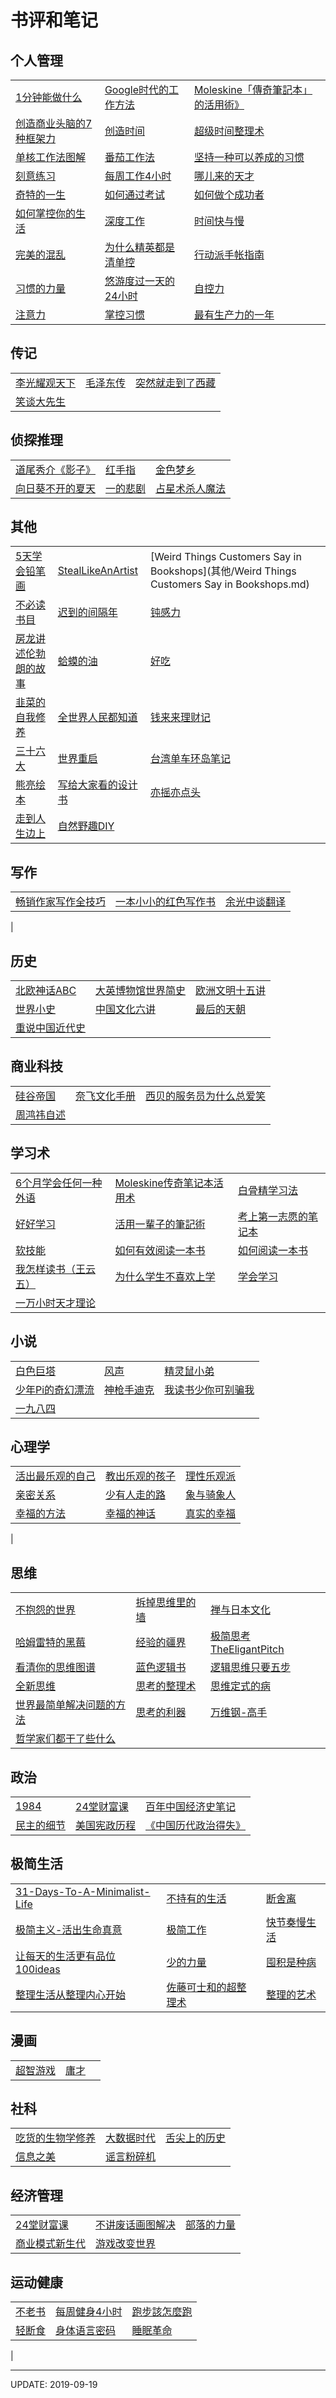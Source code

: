 # 书评和笔记


## 个人管理

|   |   |   |
|---|---|---|
|[1分钟能做什么](个人管理/1分钟能做什么.md)|[Google时代的工作方法](个人管理/Google时代的工作方法.md)|[Moleskine「傳奇筆記本」的活用術》](个人管理/Moleskine「傳奇筆記本」的活用術》.md)|[OFF学](个人管理/OFF学.md)|
|[创造商业头脑的7种框架力](个人管理/创造商业头脑的7种框架力.md)|[创造时间](个人管理/创造时间.md)|[超级时间整理术](个人管理/超级时间整理术.md)|[成功](个人管理/成功.md)|
|[单核工作法图解](个人管理/单核工作法图解.md)|[番茄工作法](个人管理/番茄工作法.md)|[坚持一种可以养成的习惯](个人管理/坚持一种可以养成的习惯.md)|[精力管理](个人管理/精力管理.md)|
|[刻意练习](个人管理/刻意练习.md)|[每周工作4小时](个人管理/每周工作4小时.md)|[哪儿来的天才](个人管理/哪儿来的天才.md)|[清单革命](个人管理/清单革命.md)|
|[奇特的一生](个人管理/奇特的一生.md)|[如何通过考试](个人管理/如何通过考试.md)|[如何做个成功者](个人管理/如何做个成功者.md)|[如何掌控自己的时间和生活](个人管理/如何掌控自己的时间和生活.md)|
|[如何掌控你的生活](个人管理/如何掌控你的生活.md)|[深度工作](个人管理/深度工作.md)|[时间快与慢](个人管理/时间快与慢.md)|[时间会用才能身价倍增](个人管理/时间会用才能身价倍增.md)|
|[完美的混乱](个人管理/完美的混乱.md)|[为什么精英都是清单控](个人管理/为什么精英都是清单控.md)|[行动派手帐指南](个人管理/行动派手帐指南.md)|[现在的泪都是当年脑子进的水](个人管理/现在的泪都是当年脑子进的水.md)|
|[习惯的力量](个人管理/习惯的力量.md)|[悠游度过一天的24小时](个人管理/悠游度过一天的24小时.md)|[自控力](个人管理/自控力.md)|[专注力](个人管理/专注力.md)|
|[注意力](个人管理/注意力.md)|[掌控习惯](个人管理/掌控习惯.md)|[最有生产力的一年](个人管理/最有生产力的一年.md)|

## 传记

|   |   |   |
|---|---|---|
|[李光耀观天下](传记/李光耀观天下.md)|[毛泽东传](传记/毛泽东传.md)|[突然就走到了西藏](传记/突然就走到了西藏.md)|[我的职业是小说家](传记/我的职业是小说家.md)|
|[笑谈大先生](传记/笑谈大先生.md)|

## 侦探推理

|   |   |   |
|---|---|---|
|[道尾秀介《影子》](侦探推理/道尾秀介《影子》.md)|[红手指](侦探推理/红手指.md)|[金色梦乡](侦探推理/金色梦乡.md)|[十九年间谋杀小叙](侦探推理/十九年间谋杀小叙.md)|
|[向日葵不开的夏天](侦探推理/向日葵不开的夏天.md)|[一的悲剧](侦探推理/一的悲剧.md)|[占星术杀人魔法](侦探推理/占星术杀人魔法.md)|

## 其他

|   |   |   |
|---|---|---|
|[5天学会铅笔画](其他/5天学会铅笔画.md)|[StealLikeAnArtist](其他/StealLikeAnArtist.md)|[Weird Things Customers Say in Bookshops](其他/Weird Things Customers Say in Bookshops.md)|[不太多不太少](其他/不太多不太少.md)|
|[不必读书目](其他/不必读书目.md)|[迟到的间隔年](其他/迟到的间隔年.md)|[钝感力](其他/钝感力.md)|[冯唐-无所谓](其他/冯唐-无所谓.md)|
|[房龙讲述伦勃朗的故事](其他/房龙讲述伦勃朗的故事.md)|[蛤蟆的油](其他/蛤蟆的油.md)|[好吃](其他/好吃.md)|[简单中的富足](其他/简单中的富足.md)|
|[韭菜的自我修养](其他/韭菜的自我修养.md)|[全世界人民都知道](其他/全世界人民都知道.md)|[钱来来理财记](其他/钱来来理财记.md)|[十二幅地图中的世界史](其他/十二幅地图中的世界史.md)|
|[三十六大](其他/三十六大.md)|[世界重启](其他/世界重启.md)|[台湾单车环岛笔记](其他/台湾单车环岛笔记.md)|[文学演讲集](其他/文学演讲集.md)|
|[熊亮绘本](其他/熊亮绘本.md)|[写给大家看的设计书](其他/写给大家看的设计书.md)|[亦摇亦点头](其他/亦摇亦点头.md)|[真相凶猛](其他/真相凶猛.md)|
|[走到人生边上](其他/走到人生边上.md)|[自然野趣DIY](其他/自然野趣DIY.md)|

## 写作

|   |   |   |
|---|---|---|
|[畅销作家写作全技巧](写作/畅销作家写作全技巧.md)|[一本小小的红色写作书](写作/一本小小的红色写作书.md)|[余光中谈翻译](写作/余光中谈翻译.md)|[这样写出好故事](写作/这样写出好故事.md)|
|

## 历史

|   |   |   |
|---|---|---|
|[北欧神话ABC](历史/北欧神话ABC.md)|[大英博物馆世界简史](历史/大英博物馆世界简史.md)|[欧洲文明十五讲](历史/欧洲文明十五讲.md)|[速读日本文化](历史/速读日本文化.md)|
|[世界小史](历史/世界小史.md)|[中国文化六讲](历史/中国文化六讲.md)|[最后的天朝](历史/最后的天朝.md)|[中日之间：误解与错位](历史/中日之间：误解与错位.md)|
|[重说中国近代史](历史/重说中国近代史.md)|

## 商业科技

|   |   |   |
|---|---|---|
|[硅谷帝国](商业科技/硅谷帝国.md)|[奈飞文化手册](商业科技/奈飞文化手册.md)|[西贝的服务员为什么总爱笑](商业科技/西贝的服务员为什么总爱笑.md)|[原则](商业科技/原则.md)|
|[周鸿祎自述](商业科技/周鸿祎自述.md)|

## 学习术

|   |   |   |
|---|---|---|
|[6个月学会任何一种外语](学习术/6个月学会任何一种外语.md)|[Moleskine传奇笔记本活用术](学习术/Moleskine传奇笔记本活用术.md)|[白骨精学习法](学习术/白骨精学习法.md)|[餐巾纸的背面](学习术/餐巾纸的背面.md)|
|[好好学习](学习术/好好学习.md)|[活用一輩子的筆記術](学习术/活用一輩子的筆記術.md)|[考上第一志愿的笔记本](学习术/考上第一志愿的笔记本.md)|[马文·柯林斯的教育之道](学习术/马文·柯林斯的教育之道.md)|
|[软技能](学习术/软技能.md)|[如何有效阅读一本书](学习术/如何有效阅读一本书.md)|[如何阅读一本书](学习术/如何阅读一本书.md)|[思考的整理术](学习术/思考的整理术.md)|
|[我怎样读书（王云五）](学习术/我怎样读书（王云五）.md)|[为什么学生不喜欢上学](学习术/为什么学生不喜欢上学.md)|[学会学习](学习术/学会学习.md)|[效率提高十倍的Google化知性生产技巧](学习术/效率提高十倍的Google化知性生产技巧.md)|
|[一万小时天才理论](学习术/一万小时天才理论.md)|

## 小说

|   |   |   |
|---|---|---|
|[白色巨塔](小说/白色巨塔.md)|[风声](小说/风声.md)|[精灵鼠小弟](小说/精灵鼠小弟.md)|[牧羊少年奇幻之旅](小说/牧羊少年奇幻之旅.md)|
|[少年Pi的奇幻漂流](小说/少年Pi的奇幻漂流.md)|[神枪手迪克](小说/神枪手迪克.md)|[我读书少你可别骗我](小说/我读书少你可别骗我.md)|[兄弟](小说/兄弟.md)|
|[一九八四](小说/一九八四.md)|

## 心理学

|   |   |   |
|---|---|---|
|[活出最乐观的自己](心理学/活出最乐观的自己.md)|[教出乐观的孩子](心理学/教出乐观的孩子.md)|[理性乐观派](心理学/理性乐观派.md)|[每天懂一点心理学](心理学/每天懂一点心理学.md)|
|[亲密关系](心理学/亲密关系.md)|[少有人走的路](心理学/少有人走的路.md)|[象与骑象人](心理学/象与骑象人.md)|[幸福课：不完美人生解答书](心理学/幸福课：不完美人生解答书.md)|
|[幸福的方法](心理学/幸福的方法.md)|[幸福的神话](心理学/幸福的神话.md)|[真实的幸福](心理学/真实的幸福.md)|[这才是心理学](心理学/这才是心理学.md)|
|

## 思维

|   |   |   |
|---|---|---|
|[不抱怨的世界](思维/不抱怨的世界.md)|[拆掉思维里的墙](思维/拆掉思维里的墙.md)|[禅与日本文化](思维/禅与日本文化.md)|[低智商社会](思维/低智商社会.md)|
|[哈姆雷特的黑莓](思维/哈姆雷特的黑莓.md)|[经验的疆界](思维/经验的疆界.md)|[极简思考TheEligantPitch](思维/极简思考TheEligantPitch.md)|[简单法则](思维/简单法则.md)|
|[看清你的思维图谱](思维/看清你的思维图谱.md)|[蓝色逻辑书](思维/蓝色逻辑书.md)|[逻辑思维只要五步](思维/逻辑思维只要五步.md)|[明智行动的艺术](思维/明智行动的艺术.md)|
|[全新思维](思维/全新思维.md)|[思考的整理术](思维/思考的整理术.md)|[思维定式的病](思维/思维定式的病.md)|[思考快与慢](思维/思考快与慢.md)|
|[世界最简单解决问题的方法](思维/世界最简单解决问题的方法.md)|[思考的利器](思维/思考的利器.md)|[万维钢-高手](思维/万维钢-高手.md)|[学会提问](思维/学会提问.md)|
|[哲学家们都干了些什么](思维/哲学家们都干了些什么.md)|

## 政治

|   |   |   |
|---|---|---|
|[1984](政治/1984.md)|[24堂财富课](政治/24堂财富课.md)|[百年中国经济史笔记](政治/百年中国经济史笔记.md)|[怪诞行为学](政治/怪诞行为学.md)|
|[民主的细节](政治/民主的细节.md)|[美国宪政历程](政治/美国宪政历程.md)|[《中国历代政治得失》](政治/《中国历代政治得失》.md)|

## 极简生活

|   |   |   |
|---|---|---|
|[31-Days-To-A-Minimalist-Life](极简生活/31-Days-To-A-Minimalist-Life.md)|[不持有的生活](极简生活/不持有的生活.md)|[断舍离](极简生活/断舍离.md)|[简单就好生活可以很德国](极简生活/简单就好生活可以很德国.md)|
|[极简主义-活出生命真意](极简生活/极简主义-活出生命真意.md)|[极简工作](极简生活/极简工作.md)|[快节奏慢生活](极简生活/快节奏慢生活.md)|[怦然心动的人生整理魔法](极简生活/怦然心动的人生整理魔法.md)|
|[让每天的生活更有品位100ideas](极简生活/让每天的生活更有品位100ideas.md)|[少的力量](极简生活/少的力量.md)|[囤积是种病](极简生活/囤积是种病.md)|[我决定简单的生活](极简生活/我决定简单的生活.md)|
|[整理生活从整理内心开始](极简生活/整理生活从整理内心开始.md)|[佐藤可士和的超整理术](极简生活/佐藤可士和的超整理术.md)|[整理的艺术](极简生活/整理的艺术.md)|

## 漫画

|   |   |   |
|---|---|---|
|[超智游戏](漫画/超智游戏.md)|[庸才](漫画/庸才.md)|

## 社科

|   |   |   |
|---|---|---|
|[吃货的生物学修养](社科/吃货的生物学修养.md)|[大数据时代](社科/大数据时代.md)|[舌尖上的历史](社科/舌尖上的历史.md)|[图形思考](社科/图形思考.md)|
|[信息之美](社科/信息之美.md)|[谣言粉碎机](社科/谣言粉碎机.md)|

## 经济管理

|   |   |   |
|---|---|---|
|[24堂财富课](经济管理/24堂财富课.md)|[不讲废话画图解决](经济管理/不讲废话画图解决.md)|[部落的力量](经济管理/部落的力量.md)|[钱的外遇](经济管理/钱的外遇.md)|
|[商业模式新生代](经济管理/商业模式新生代.md)|[游戏改变世界](经济管理/游戏改变世界.md)|

## 运动健康

|   |   |   |
|---|---|---|
|[不老书](运动健康/不老书.md)|[每周健身4小时](运动健康/每周健身4小时.md)|[跑步該怎麼跑](运动健康/跑步該怎麼跑.md)|[培养孩子从跑步开始](运动健康/培养孩子从跑步开始.md)|
|[轻断食](运动健康/轻断食.md)|[身体语言密码](运动健康/身体语言密码.md)|[睡眠革命](运动健康/睡眠革命.md)|[走路健身法](运动健康/走路健身法.md)|
|

--- 

UPDATE: 2019-09-19